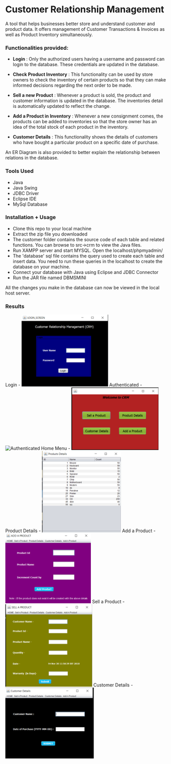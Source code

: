 Customer Relationship Management
============================================

A tool that helps businesses better store and understand customer and product data. It offers management of Customer Transactions & Invoices as well as Product Inventory simultaneously. 

### Functionalities provided: 

- **Login** : Only the authorized users having a username and password can login to the database. These credentials are updated in the database.

- **Check Product Inventory** : This functionality can be used by store owners to check the inventory of certain products so that they can make informed decisions regarding the next order to be made.

- **Sell a new Product** : Whenever a product is sold, the product and customer information is updated in the database. The inventories detail is automatically updated to reflect the change.

- **Add a Product in Inventory** : Whenever a new consignment comes, the products can be added to inventories so that the store owner has an idea of the total stock of each product in the inventory.

- **Customer Details** : This functionality shows the details of customers who have bought a particular product on a specific date of purchase.

An ER Diagram is also provided to better explain the relationship between relations in the database.

### Tools Used
- Java 
- Java Swing
- JDBC Driver
- Eclipse IDE
- MySql Database


### Installation + Usage

- Clone this repo to your local machine
- Extract the zip file you downloaded
- The customer folder contains the source code of each table and related functions. You can browse to src->crm to view the Java files.
- Run XAMPP server and start MYSQL. Open the localhost/phpmyadmin/
- The 'database' sql file contains the query used to create each table and insert data. You need to run these queries in the localhost to create the database on your machine.
- Connect your database with Java using Eclipse and JDBC Connector
- Run the JAR file named DBMSMINI

All the changes you make in the database can now be viewed in the local host server.


### Results
Login - ![login](results/login.png)
Authenticated - ![Authenticated](results/login2.png)
Home Menu - ![Home Menu](results/home.png)
Product Details - ![Product Details](results/product_details.png)
Add a Product - ![Add a Product](results/add_product.png)
Sell a Product - ![Sell a Product](results/sell_product.png)
Customer Details - ![Customer Details](results/customer_details.png)

